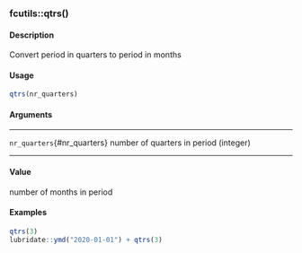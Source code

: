 ### fcutils::qtrs()

#### Description

Convert period in quarters to period in months

#### Usage

``` R
qtrs(nr_quarters)
```

#### Arguments

  ----------------------------- ----------------------------------------
  `nr_quarters`{#nr_quarters}   number of quarters in period (integer)
  ----------------------------- ----------------------------------------

#### Value

number of months in period

#### Examples

``` R
qtrs(3)
lubridate::ymd("2020-01-01") + qtrs(3)
```
